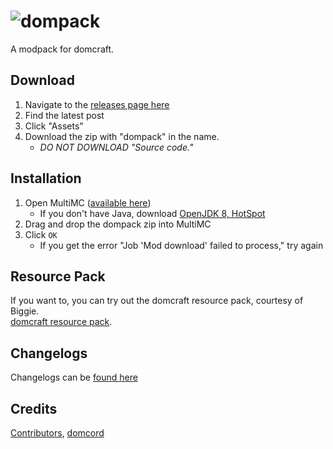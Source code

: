 # ![dompack](https://cdn.discordapp.com/attachments/694007660063752303/706288971042258984/domcraft-final.png)
A modpack for domcraft.

## Download
1. Navigate to the [releases page here](https://github.com/dom64/dompack/releases)
2. Find the latest post
3. Click "Assets"
4. Download the zip with "dompack" in the name.
   * *DO NOT DOWNLOAD "Source code."*

## Installation
1. Open MultiMC ([available here](https://multimc.org/#Download))
   * If you don't have Java, download [OpenJDK 8, HotSpot](https://adoptopenjdk.net/)
2. Drag and drop the dompack zip into MultiMC
3. Click `OK`
   * If you get the error "Job 'Mod download' failed to process," try again

## Resource Pack
If you want to, you can try out the domcraft resource pack, courtesy of Biggie.  
[domcraft resource pack](https://github.com/dom64/dompack/blob/master/dompack-resourcepack.zip?raw=true).

## Changelogs
Changelogs can be [found here](https://github.com/dom64/dompack/commits/master)

## Credits
[Contributors](https://github.com/dom64/dompack/graphs/contributors), [domcord](https://discord.gg/EMDEuab)
